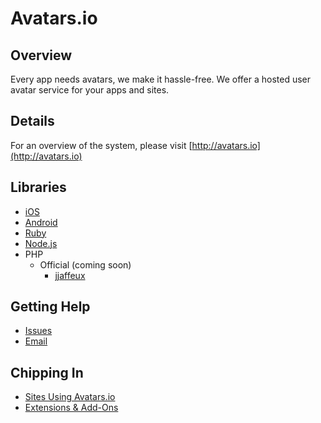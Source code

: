 # Avatars.io

## Overview
Every app needs avatars, we make it hassle-free.
We offer a hosted user avatar service for your apps and sites.

## Details
For an overview of the system, please visit [http://avatars.io](http://avatars.io)

## Libraries

* [iOS](http://github.com/chute/avatars-io-ios)
* [Android](http://github.com/chute/avatars-io-android)
* [Ruby](http://github.com/chute/avatars-io-ruby)
* [Node.js](http://github.com/chute/avatars-io-node)
* PHP
  * Official (coming soon)
	* [jjaffeux](http://github.com/jjaffeux/avatars-io-php)

## Getting Help

* [Issues](https://github.com/chute/avatars-io/issues)
* [Email](mailto:hello@getchute.com)

## Chipping In

* [Sites Using Avatars.io](https://github.com/chute/avatars-io/wiki/Sites-Using-Avatars.io)
* [Extensions & Add-Ons](https://github.com/chute/avatars-io/wiki/Extensions-and-Add-Ons)
